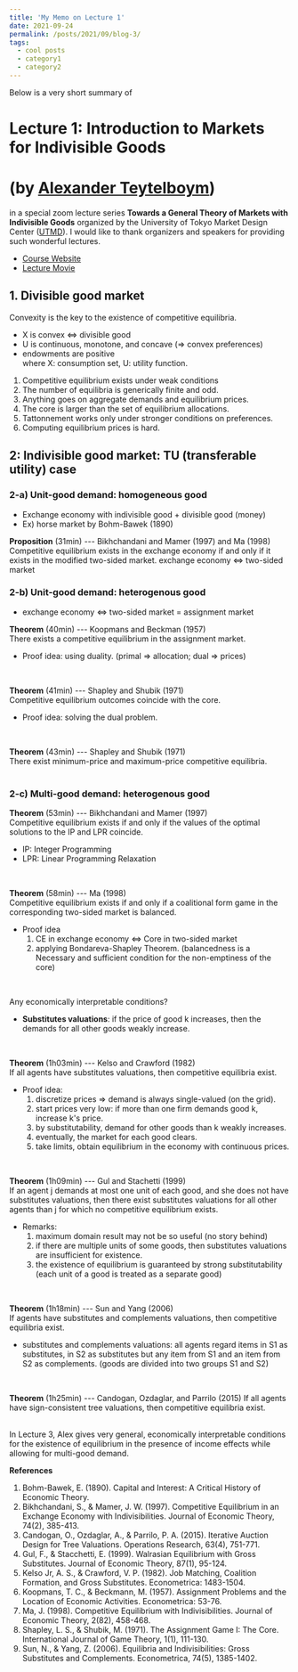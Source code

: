 ```yaml
---
title: 'My Memo on Lecture 1'
date: 2021-09-24
permalink: /posts/2021/09/blog-3/
tags:
  - cool posts
  - category1
  - category2
---
```


Below is a very short summary of
# Lecture 1: Introduction to Markets for Indivisible Goods 
# (by [Alexander Teytelboym](https://t8el.com/))
in a special zoom lecture series **Towards a General Theory of Markets with Indivisible Goods** organized by the University of Tokyo Market Design Center ([UTMD](https://www.mdc.e.u-tokyo.ac.jp/en/)).
I would like to thank organizers and speakers for providing such wonderful lectures.

* [Course Website](https://www.mdc.e.u-tokyo.ac.jp/en/special_lectures_2109/)
* [Lecture Movie](https://www.youtube.com/watch?v=Mg3SNHzsD8s)


## 1. Divisible good market

Convexity is the key to the existence of competitive equilibria.
* X is convex <=> divisible good
* U is continuous, monotone, and concave (=> convex preferences)
* endowments are positive  
where X: consumption set, U: utility function.

1. Competitive equilibrium exists under weak conditions
2. The number of equilibria is generically finite and odd.
3. Anything goes on aggregate demands and equilibrium prices.
4. The core is larger than the set of equilibrium allocations.
5. Tattonnement works only under stronger conditions on preferences.
6. Computing equilibrium prices is hard.


## 2: Indivisible good market: TU (transferable utility) case

### 2-a) Unit-good demand: homogeneous good
* Exchange economy with indivisible good + divisible good (money)
* Ex) horse market by Bohm-Bawek (1890)

**Proposition** (31min) --- Bikhchandani and Mamer (1997) and Ma (1998)  
Competitive equilibrium exists in the exchange economy if and only if it exists in the modified two-sided market.
exchange economy <=> two-sided market
<br>

### 2-b) Unit-good demand: heterogenous good
* exchange economy <=> two-sided market = assignment market

**Theorem** (40min) --- Koopmans and Beckman (1957)  
There exists a competitive equilibrium in the assignment market.
* Proof idea: using duality. (primal => allocation; dual => prices)  
<br>

**Theorem** (41min) --- Shapley and Shubik (1971)  
Competitive equilibrium outcomes coincide with the core.
* Proof idea: solving the dual problem.  
<br>

**Theorem** (43min) --- Shapley and Shubik (1971)  
There exist minimum-price and maximum-price competitive equilibria.  
<br>

### 2-c) Multi-good demand: heterogenous good

**Theorem** (53min) --- Bikhchandani and Mamer (1997)  
Competitive equilibrium exists if and only if the values of the optimal solutions to the IP and LPR coincide.
* IP: Integer Programming
* LPR: Linear Programming Relaxation  
<br>

**Theorem** (58min) --- Ma (1998)  
Competitive equilibrium exists if and only if a coalitional form game in the corresponding two-sided market is balanced.
* Proof idea
  1. CE in exchange economy <=> Core in two-sided market 
  2. applying Bondareva-Shapley Theorem. (balancedness is a Necessary and sufficient condition for the non-emptiness of the core) 
<br>

Any economically interpretable conditions?  
* **Substitutes valuations**: if the price of good k increases, then the demands for all other goods weakly increase.  
<br>

**Theorem** (1h03min) --- Kelso and Crawford (1982)  
If all agents have substitutes valuations, then competitive equilibria exist.
* Proof idea:
  1. discretize prices => demand is always single-valued (on the grid).
  2. start prices very low: if more than one firm demands good k, increase k's price.
  3. by substitutability, demand for other goods than k weakly increases.
  4. eventually, the market for each good clears.
  5. take limits, obtain equilibrium in the economy with continuous prices.  
<br>

**Theorem** (1h09min) --- Gul and Stachetti (1999)  
If an agent j demands at most one unit of each good, and she does not have substitutes valuations, then there exist substitutes valuations for all other agents than j for which no competitive equilibrium exists.
* Remarks:
  1. maximum domain result may not be so useful (no story behind)
  2. if there are multiple units of some goods, then substitutes valuations are insufficient for existence.
  3. the existence of equilibrium is guaranteed by strong substitutability (each unit of a good is treated as a separate good)  
<br>

**Theorem** (1h18min) --- Sun and Yang (2006)  
If agents have substitutes and complements valuations, then competitive equilibria exist.
* substitutes and complements valuations: all agents regard items in S1 as substitutes, in S2 as substitutes but any item from S1 and an item from S2 as complements. (goods are divided into two groups S1 and S2)  
<br>

**Theorem** (1h25min) --- Candogan, Ozdaglar, and Parrilo (2015)
If all agents have sign-consistent tree valuations, then competitive equilibria exist.  
<br>

In Lecture 3, Alex gives very general, economically interpretable conditions for the existence of equilibrium in the presence of income effects while allowing for multi-good demand.
<br>

**References**
1. Bohm-Bawek, E. (1890). Capital and Interest: A Critical History of Economic Theory.
2. Bikhchandani, S., & Mamer, J. W. (1997). Competitive Equilibrium in an Exchange Economy with Indivisibilities. Journal of Economic Theory, 74(2), 385-413.
3. Candogan, O., Ozdaglar, A., & Parrilo, P. A. (2015). Iterative Auction Design for Tree Valuations. Operations Research, 63(4), 751-771.
4. Gul, F., & Stacchetti, E. (1999). Walrasian Equilibrium with Gross Substitutes. Journal of Economic Theory, 87(1), 95-124.
5. Kelso Jr, A. S., & Crawford, V. P. (1982). Job Matching, Coalition Formation, and Gross Substitutes. Econometrica: 1483-1504.
6. Koopmans, T. C., & Beckmann, M. (1957). Assignment Problems and the Location of Economic Activities. Econometrica: 53-76.
7. Ma, J. (1998). Competitive Equilibrium with Indivisibilities. Journal of Economic Theory, 2(82), 458-468.
8. Shapley, L. S., & Shubik, M. (1971). The Assignment Game I: The Core. International Journal of Game Theory, 1(1), 111-130.
9. Sun, N., & Yang, Z. (2006). Equilibria and Indivisibilities: Gross Substitutes and Complements. Econometrica, 74(5), 1385-1402.

